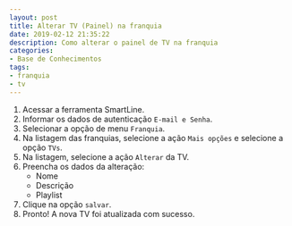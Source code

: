 ```yaml
---
layout: post
title: Alterar TV (Painel) na franquia
date: 2019-02-12 21:35:22
description: Como alterar o painel de TV na franquia
categories: 
- Base de Conhecimentos
tags:
- franquia 
- tv
---
```


<!-- # Alterar TV (Painel) na franquia -->

1. Acessar a ferramenta SmartLine.
2. Informar os dados de autenticação `E-mail e Senha`.
3. Selecionar a opção de menu `Franquia`.
4. Na listagem das franquias, selecione a ação `Mais opções` e selecione a opção `TVs`.
5. Na listagem, selecione a ação `Alterar` da TV.
6. Preencha os dados da alteração:
	- Nome
	- Descrição
	- Playlist
7. Clique na opção `salvar`.
8. Pronto! A nova TV foi atualizada com sucesso.
